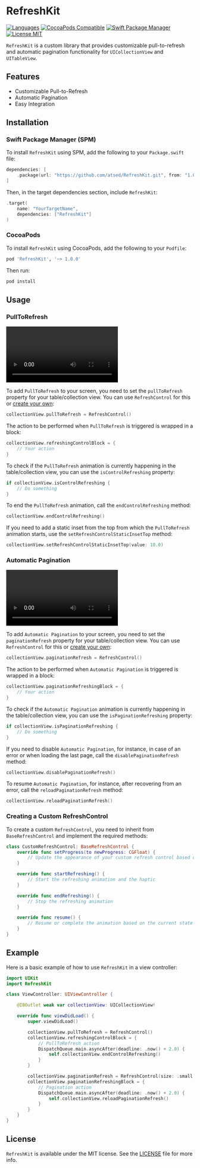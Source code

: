 # RefreshKit
[![Languages](https://img.shields.io/badge/languages-Swift%20%7C%20ObjC-red.svg)](https://img.shields.io/badge/languages-Swift%20%7C%20ObjC-red.svg)
[![CocoaPods Compatible](https://img.shields.io/cocoapods/v/RefreshKit.svg?style=flat)](https://img.shields.io/cocoapods/v/RefreshKit.svg?style=flat)
[![Swift Package Manager](https://img.shields.io/badge/Swift_Package_Manager-compatible-orange?style=flat-square)](https://img.shields.io/badge/Swift_Package_Manager-compatible-orange?style=flat-square)
[![License MIT](https://img.shields.io/cocoapods/l/RefreshKit.svg?style=flat)](https://raw.githubusercontent.com/atsed/RefreshKit/main/LICENSE)

`RefreshKit` is a custom library that provides customizable pull-to-refresh and automatic pagination functionality for `UICollectionView` and `UITableView`.

## Features

- Customizable Pull-to-Refresh
- Automatic Pagination
- Easy Integration

## Installation

### Swift Package Manager (SPM)

To install `RefreshKit` using SPM, add the following to your `Package.swift` file:

```swift
dependencies: [
    .package(url: "https://github.com/atsed/RefreshKit.git", from: "1.0.0")
]
```

Then, in the target dependencies section, include `RefreshKit`:

```swift
.target(
    name: "YourTargetName",
    dependencies: ["RefreshKit"]
)
```

### CocoaPods

To install `RefreshKit` using CocoaPods, add the following to your `Podfile`:

```ruby
pod 'RefreshKit', '~> 1.0.0'
```

Then run:

```bash
pod install
```

## Usage

### PullToRefresh

![PullToRefresh Animation](./Images/PullToRefresh.mov)

To add `PullToRefresh` to your screen, you need to set the `pullToRefresh` property for your table/collection view. You can use `RefreshControl` for this or [create your own](#creating-a-custom-refreshcontrol):

```swift
collectionView.pullToRefresh = RefreshControl()
```

The action to be performed when `PullToRefresh` is triggered is wrapped in a block:

```swift
collectionView.refreshingControlBlock = {
    // Your action
}
```

To check if the `PullToRefresh` animation is currently happening in the table/collection view, you can use the `isControlRefreshing` property:

```swift
if collectionView.isControlRefreshing {
    // Do something
}
```

To end the `PullToRefresh` animation, call the `endControlRefreshing` method:

```swift
collectionView.endControlRefreshing()
```

If you need to add a static inset from the top from which the `PullToRefresh` animation starts, use the `setRefreshControlStaticInsetTop` method:

```swift
collectionView.setRefreshControlStaticInsetTop(value: 10.0)
```

### Automatic Pagination

![Pagination Animation](./Images/Pagination.mov)

To add `Automatic Pagination` to your screen, you need to set the `paginationRefresh` property for your table/collection view. You can use `RefreshControl` for this or [create your own](#creating-a-custom-refreshcontrol):

```swift
collectionView.paginationRefresh = RefreshControl()
```

The action to be performed when `Automatic Pagination` is triggered is wrapped in a block:

```swift
collectionView.paginationRefreshingBlock = {
    // Your action
}
```

To check if the `Automatic Pagination` animation is currently happening in the table/collection view, you can use the `isPaginationRefreshing` property:

```swift
if collectionView.isPaginationRefreshing {
    // Do something
}
```

If you need to disable `Automatic Pagination`, for instance, in case of an error or when loading the last page, call the `disablePaginationRefresh` method:

```swift
collectionView.disablePaginationRefresh()
```

To resume `Automatic Pagination`, for instance, after recovering from an error, call the `reloadPaginationRefresh` method:

```swift
collectionView.reloadPaginationRefresh()
```

### Creating a Custom RefreshControl

To create a custom `RefreshControl`, you need to inherit from `BaseRefreshControl` and implement the required methods:

```swift
class CustomRefreshControl: BaseRefreshControl {
    override func setProgress(to newProgress: CGFloat) {
        // Update the appearance of your custom refresh control based on the progress
    }

    override func startRefreshing() {
        // Start the refreshing animation and the haptic
    }

    override func endRefreshing() {
        // Stop the refreshing animation
    }

    override func resume() {
        // Resume or complete the animation based on the current state
    }
}
```

## Example

Here is a basic example of how to use `RefreshKit` in a view controller:

```swift
import UIKit
import RefreshKit

class ViewController: UIViewController {

    @IBOutlet weak var collectionView: UICollectionView!

    override func viewDidLoad() {
        super.viewDidLoad()

        collectionView.pullToRefresh = RefreshControl()
        collectionView.refreshingControlBlock = {
            // PullToRefresh action
            DispatchQueue.main.asyncAfter(deadline: .now() + 2.0) {
                self.collectionView.endControlRefreshing()
            }
        }

        collectionView.paginationRefresh = RefreshControl(size: .small, isHapticEnabled: false)
        collectionView.paginationRefreshingBlock = {
            // Pagination action
            DispatchQueue.main.asyncAfter(deadline: .now() + 2.0) {
                self.collectionView.reloadPaginationRefresh()
            }
        }
    }
}
```

## License

`RefreshKit` is available under the MIT license. See the [LICENSE](LICENSE) file for more info.
